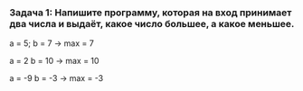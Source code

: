 
### Задача 1: Напишите программу, которая на вход принимает два числа и выдаёт, какое число большее, а какое меньшее.

a = 5; b = 7 ->  max = 7

a = 2 b = 10 -> max = 10

a = -9 b = -3 -> max = -3